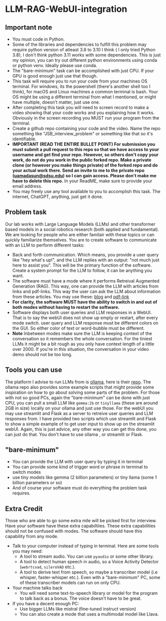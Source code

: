 # LLM-RAG-WebUI-integration

## Important note
* You must code in Python.
* Some of the libraries and dependencies to fulfill this problem may require python version of atleast 3.8 to 3.10 I think ( I only tried Python 3.8), I don't think python 3.11 works with some dependencies. This is just my opinion, you can try out different python environments using conda or python venv. Ideally please use conda.
* The "bare-minimum" task can be accomplished with just CPU. If your GPU is good enough just use that though.
* This task will require you to run your code from your machines OS terminal. For windows, its the powershell (there's another shell too I think), for macOS and Linux machines a common terminal is bash. Your OS might be using a different terminal from what I mentioned, or might have multiple, doesn't matter, just use one.
* After completing this task you will need to screen record to make a video showing that your code works and you explaining how it works. Obviously in the screen recording you MUST run your program from the terminal.
* Create a github repo containing your code and the video. Name the repo something like "JSB_interview_problem" or something like that so it's identifiable.
* **IMPORTANT (READ THE ENTIRE BULLET POINT) For submission you must submit a pull request to this repo so that we have access to your username and get find your repo. However, so others don't copy your work, do not do you work in the public forked repo. Make a private clone (or however you make things private) of the forked repo and do your actual work there. Send an invite to me to the private repo (uamadasun@sdsu.edu) so I can gain access. Please don't make me have to delete this repo.** In your ReadME,  make sure to provide your email address.
* You may freely use any tool available to you to accomplish this task. The internet, ChatGPT, anything, just get it done.
  

## Problem task
Our lab works with Large Language Models (LLMs) and other transformer based models in a social robotics research (both applied and fundamental). We are looking for people who are either familair with these topics or can quickly familiarize themselves. You are to create software to communicate with an LLM to perform different tasks:
* Back and forth communication. Which means, you provide a user query like "hey what's up!", and the LLM replies with an output: "not much just here to assist you". This will be the primary function of the software. Create a system prompt for the LLM to follow, it  can be anything you want. 
* The software must have a mode where it performs Retreival Augmented Generation (RAG). This way, one can provide the LLM with articles from links and pdf-links. This way the user can ask the LLM about information from these articles. You may use these: [blog](https://ollama.com/blog/run-llama2-uncensored-locally) and [pdf-link](https://d18rn0p25nwr6d.cloudfront.net/CIK-0001813756/975b3e9b-268e-4798-a9e4-2a9a7c92dc10.pdf)
* **For clarity, the software MUST have the ability to switch in and out of both modes without having to restart the software.**
* Software displays both user queries and LLM responses in a WebUI. That is to say the webUI does not show up empty or restart, after every mode switch. user query and LLM response must be different colors on the GUI. So either color of text or word-bubble must be different.
* **Note** Inbetween modes make sure the LLM is keeping context of the conversation so it remembers the whole conversation. For the tiniest LLMs it might be a bit rough as you only have context length of a little over 2000. If you're in this situation, the conversation in your video demo should not be too long.

## Tools you can use
The platform I advise to run LLMs from is [ollama](https://ollama.com/), here is their [repo](https://github.com/ollama/ollama). The ollama repo also provides some example scripts that might provide some inspiration on how to go about solving some parts of the problem.
For those with not so good PCs, again the "bare-minimum" can be done with just CPU, you can pull a small LLM like `gemma:2b` or `tinyllama` (these are around 2GB in size) locally on your ollama and just use those. For the webUI you may use streamlit and Flask as a server to retreive user queries and LLM responses from. I have provided two scripts which use streamlit and Flask to show a simple example of to get user input to show up on the streamlit webUI. Again, this is just advice, any other way you can get this done, you can just do that. You don't have to use ollama , or streamlit or Flask.

## "bare-minimum"
* You can provide the LLM with user query by typing it in terminal
* You can provide some kind of trigger word or phrase in terminal to switch modes
* use tiny models like gemma (2 billion parameters) or tiny llama (some 1 billion parameters or so)
* And of course your software must do everything the problem task requires.


## Extra Credit
Those who are able to go some extra mile will be picked first for interview. Have your software have these extra capabiltiies. These extra capabilities should not be confused with modes. The software should have this capability from any mode.

* Talk to your computer instead of typing in terminal. Here are some tools you may need:
  * A tool to stream audio. You can use `pyaudio` or some other library.
  * A tool to detect human speech in audio, so a Voice Activity Detector (`webrtcvad`, `sileroVAD` etc.).
  * A tool to derive text from speech, so maybe a  transcriber model (i.e whisper, faster-whisper etc.). Even with a "bare-minimum" PC, some of these transcriber models can run on only CPU.
* Your machine talks back
    * You will need some text-to-speech library or model for the program to talk back as a bonus. The voice doesn't have to be great. 
* If you have a decent enough PC:
    * Use bigger LLMs like mistral (fine-tuned instruct version)
    * You can also create a mode that uses a multimodal model like Llava.
